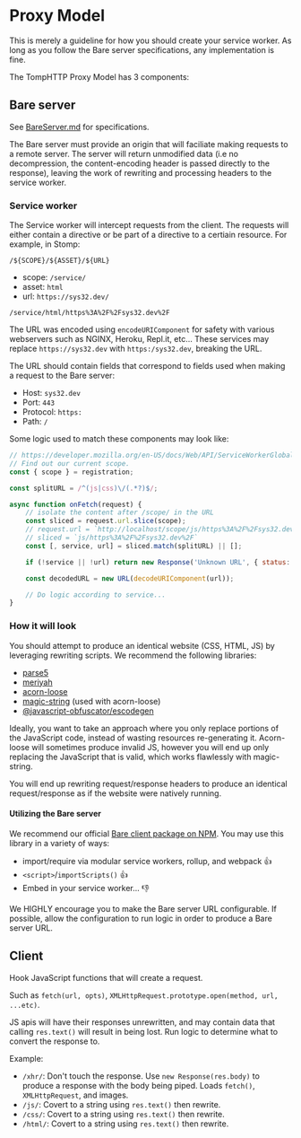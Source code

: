 # Proxy Model

This is merely a guideline for how you should create your service worker. As long as you follow the Bare server specifications, any implementation is fine.

The TompHTTP Proxy Model has 3 components:

## Bare server

See [BareServer.md](https://github.com/tomphttp/specifications/blob/master/BareServer.md) for specifications.

The Bare server must provide an origin that will faciliate making requests to a remote server. The server will return unmodified data (i.e no decompression, the content-encoding header is passed directly to the response), leaving the work of rewriting and processing headers to the service worker.

### Service worker

The Service worker will intercept requests from the client. The requests will either contain a directive or be part of a directive to a certiain resource. For example, in Stomp:

`/${SCOPE}/${ASSET}/${URL}`

- scope: `/service/`
- asset: `html`
- url: `https://sys32.dev/`

`/service/html/https%3A%2F%2Fsys32.dev%2F`

The URL was encoded using `encodeURIComponent` for safety with various webservers such as NGINX, Heroku, Repl.it, etc... These services may replace `https://sys32.dev` with `https:/sys32.dev`, breaking the URL.

The URL should contain fields that correspond to fields used when making a request to the Bare server:

- Host: `sys32.dev`
- Port: `443`
- Protocol: `https:`
- Path: `/`

Some logic used to match these components may look like:

```js
// https://developer.mozilla.org/en-US/docs/Web/API/ServiceWorkerGlobalScope/registration
// Find out our current scope.
const { scope } = registration;

const splitURL = /^(js|css)\/(.*?)$/;

async function onFetch(request) {
	// isolate the content after /scope/ in the URL
	const sliced = request.url.slice(scope);
	// request.url = `http://localhost/scope/js/https%3A%2F%2Fsys32.dev%2F`
	// sliced = `js/https%3A%2F%2Fsys32.dev%2F`
	const [, service, url] = sliced.match(splitURL) || [];

	if (!service || !url) return new Response('Unknown URL', { status: 404 });

	const decodedURL = new URL(decodeURIComponent(url));

	// Do logic according to service...
}
```

### How it will look

You should attempt to produce an identical website (CSS, HTML, JS) by leveraging rewriting scripts. We recommend the following libraries:
- [parse5](https://www.npmjs.com/package/parse5)
- [meriyah](https://www.npmjs.com/package/meriyah)
- [acorn-loose](https://www.npmjs.com/package/acorn-loose)
- [magic-string](https://www.npmjs.com/package/magic-string) (used with acorn-loose)
- [@javascript-obfuscator/escodegen](https://www.npmjs.com/package/@javascript-obfuscator/escodegen)

Ideally, you want to take an approach where you only replace portions of the JavaScript code, instead of wasting resources re-generating it. Acorn-loose will sometimes produce invalid JS, however you will end up only replacing the JavaScript that is valid, which works flawlessly with magic-string.

You will end up rewriting request/response headers to produce an identical request/response as if the website were natively running.

#### Utilizing the Bare server

We recommend our official [Bare client package on NPM](https://www.npmjs.com/package/@tomphttp/bare-client). You may use this library in a variety of ways:

- import/require via modular service workers, rollup, and webpack 👍
- `<script>`/`importScripts()` 👍
- Embed in your service worker... 👎

We HIGHLY encourage you to make the Bare server URL configurable. If possible, allow the configuration to run logic in order to produce a Bare server URL.

## Client

Hook JavaScript functions that will create a request.

Such as `fetch(url, opts)`, `XMLHttpRequest.prototype.open(method, url, ...etc)`.

JS apis will have their responses unrewritten, and may contain data that calling `res.text()` will result in being lost. Run logic to determine what to convert the response to.

Example:
- `/xhr/`: Don't touch the response. Use `new Response(res.body)` to produce a response with the body being piped. Loads `fetch()`, `XMLHttpRequest`, and images.
- `/js/`: Covert to a string using `res.text()` then rewrite.
- `/css/`: Covert to a string using `res.text()` then rewrite.
- `/html/`: Covert to a string using `res.text()` then rewrite.
